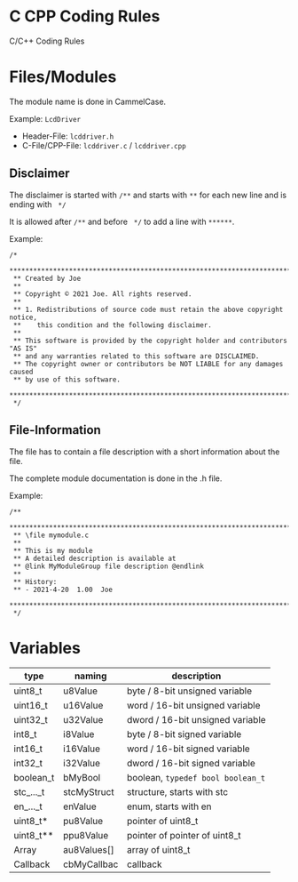 # C CPP Coding Rules
 C/C++ Coding Rules

Files/Modules
=============

The module name is done in CammelCase. 

Example: `LcdDriver`
- Header-File: `lcddriver.h`
- C-File/CPP-File: `lcddriver.c` / `lcddriver.cpp`

Disclaimer
----------

The disclaimer is started with `/**` and starts with ` ** ` for each new line and is ending with ` */`

It is allowed after `/**` and before ` */` to add a line with `******`.

Example:
````
/*
 *******************************************************************************
 ** Created by Joe
 **
 ** Copyright © 2021 Joe. All rights reserved.
 **
 ** 1. Redistributions of source code must retain the above copyright notice,
 **    this condition and the following disclaimer.
 **
 ** This software is provided by the copyright holder and contributors "AS IS"
 ** and any warranties related to this software are DISCLAIMED.
 ** The copyright owner or contributors be NOT LIABLE for any damages caused
 ** by use of this software.
 *******************************************************************************
 */
````

File-Information
----------------

The file has to contain a file description with a short information about the file.

The complete module documentation is done in the .h file.

Example:
````
/**
 *******************************************************************************
 ** \file mymodule.c
 **
 ** This is my module
 ** A detailed description is available at
 ** @link MyModuleGroup file description @endlink
 **
 ** History:
 ** - 2021-4-20  1.00  Joe
 *******************************************************************************
 */
````

Variables
=========

| type      | naming      | description                       |
|-----------|-------------|-----------------------------------|
| uint8_t   | u8Value     | byte / 8-bit unsigned variable    |
| uint16_t	| u16Value    | word / 16-bit unsigned variable   |   
| uint32_t	| u32Value    | dword / 16-bit unsigned variable  | 
| int8_t	| i8Value     | byte / 8-bit signed variable      |
| int16_t	| i16Value    | word / 16-bit signed variable     |
| int32_t	| i32Value    | dword / 16-bit signed variable    |
| boolean_t	| bMyBool     | boolean, `typedef bool boolean_t` | 
| stc_..._t	| stcMyStruct | structure, starts with stc        |
| en_..._t	| enValue     | enum, starts with en              |
| uint8_t*	| pu8Value    | pointer of uint8_t                |
| uint8_t**	| ppu8Value   | pointer of pointer of uint8_t     |
| Array		| au8Values[] | array of uint8_t                  |
| Callback	| cbMyCallbac | callback                          |


